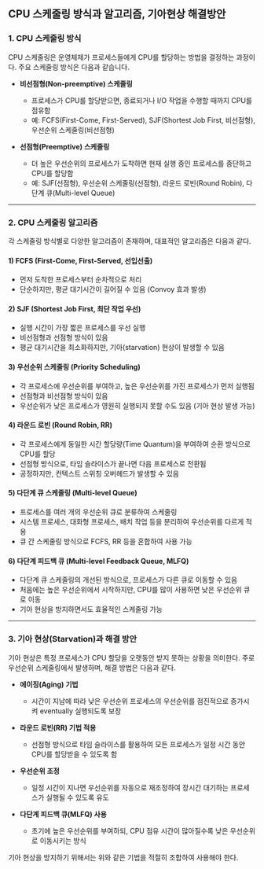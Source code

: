 ## CPU 스케줄링 방식과 알고리즘, 기아현상 해결방안

### 1. CPU 스케줄링 방식
CPU 스케줄링은 운영체제가 프로세스들에게 CPU를 할당하는 방법을 결정하는 과정이다. 주요 스케줄링 방식은 다음과 같습니다.

- **비선점형(Non-preemptive) 스케줄링**
  - 프로세스가 CPU를 할당받으면, 종료되거나 I/O 작업을 수행할 때까지 CPU를 점유함
  - 예: FCFS(First-Come, First-Served), SJF(Shortest Job First, 비선점형), 우선순위 스케줄링(비선점형)

- **선점형(Preemptive) 스케줄링**
  - 더 높은 우선순위의 프로세스가 도착하면 현재 실행 중인 프로세스를 중단하고 CPU를 할당함
  - 예: SJF(선점형), 우선순위 스케줄링(선점형), 라운드 로빈(Round Robin), 다단계 큐(Multi-level Queue)

---

### 2. CPU 스케줄링 알고리즘
각 스케줄링 방식별로 다양한 알고리즘이 존재하며, 대표적인 알고리즘은 다음과 같다.

#### 1) **FCFS (First-Come, First-Served, 선입선출)**
- 먼저 도착한 프로세스부터 순차적으로 처리
- 단순하지만, 평균 대기시간이 길어질 수 있음 (Convoy 효과 발생)

#### 2) **SJF (Shortest Job First, 최단 작업 우선)**
- 실행 시간이 가장 짧은 프로세스를 우선 실행
- 비선점형과 선점형 방식이 있음
- 평균 대기시간을 최소화하지만, 기아(starvation) 현상이 발생할 수 있음

#### 3) **우선순위 스케줄링 (Priority Scheduling)**
- 각 프로세스에 우선순위를 부여하고, 높은 우선순위를 가진 프로세스가 먼저 실행됨
- 선점형과 비선점형 방식이 있음
- 우선순위가 낮은 프로세스가 영원히 실행되지 못할 수도 있음 (기아 현상 발생 가능)

#### 4) **라운드 로빈 (Round Robin, RR)**
- 각 프로세스에게 동일한 시간 할당량(Time Quantum)을 부여하여 순환 방식으로 CPU를 할당
- 선점형 방식으로, 타임 슬라이스가 끝나면 다음 프로세스로 전환됨
- 공정하지만, 컨텍스트 스위칭 오버헤드가 발생할 수 있음

#### 5) **다단계 큐 스케줄링 (Multi-level Queue)**
- 프로세스를 여러 개의 우선순위 큐로 분류하여 스케줄링
- 시스템 프로세스, 대화형 프로세스, 배치 작업 등을 분리하여 우선순위를 다르게 적용
- 큐 간 스케줄링 방식으로 FCFS, RR 등을 혼합하여 사용 가능

#### 6) **다단계 피드백 큐 (Multi-level Feedback Queue, MLFQ)**
- 다단계 큐 스케줄링의 개선된 방식으로, 프로세스가 다른 큐로 이동할 수 있음
- 처음에는 높은 우선순위에서 시작하지만, CPU를 많이 사용하면 낮은 우선순위 큐로 이동
- 기아 현상을 방지하면서도 효율적인 스케줄링 가능

---

### 3. 기아 현상(Starvation)과 해결 방안
기아 현상은 특정 프로세스가 CPU 할당을 오랫동안 받지 못하는 상황을 의미한다. 주로 우선순위 스케줄링에서 발생하며, 해결 방법은 다음과 같다.

- **에이징(Aging) 기법**
  - 시간이 지남에 따라 낮은 우선순위 프로세스의 우선순위를 점진적으로 증가시켜 eventually 실행되도록 보장

- **라운드 로빈(RR) 기법 적용**
  - 선점형 방식으로 타임 슬라이스를 활용하여 모든 프로세스가 일정 시간 동안 CPU를 할당받을 수 있도록 함

- **우선순위 조정**
  - 일정 시간이 지나면 우선순위를 자동으로 재조정하여 장시간 대기하는 프로세스가 실행될 수 있도록 유도

- **다단계 피드백 큐(MLFQ) 사용**
  - 초기에 높은 우선순위를 부여하되, CPU 점유 시간이 많아질수록 낮은 우선순위로 이동시키는 방식

기아 현상을 방지하기 위해서는 위와 같은 기법을 적절히 조합하여 사용해야 한다.